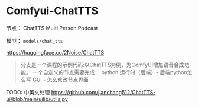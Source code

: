 # Comfyui-ChatTTS

节点：
ChatTTS
Multi Person Podcast

模型：
```models/chat_tts```

https://huggingface.co/2Noise/ChatTTS



> 分支是一个课程的示例代码:以ChatTTS为例，为ComfyUI增加语音合成功能。
一个自定义的节点需要完成：
python 运行时（后端）- 后端python怎么写
GUI - 怎么修改节点界面


TODO:
中英文处理
https://github.com/jianchang512/ChatTTS-ui/blob/main/uilib/utils.py